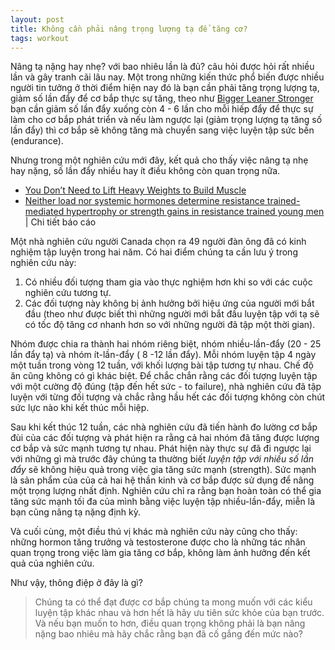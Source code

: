 ```yaml
---
layout: post
title: Không cần phải nâng trọng lượng tạ để tăng cơ?
tags: workout
---
```

Nâng tạ nặng hay nhẹ? với bao nhiêu lần là đủ? câu hỏi được hỏi rất nhiều lần và gây tranh cãi lâu nay. Một trong những kiến thức phổ biến được nhiều người tin tưởng ở thời điểm hiện nay đó là bạn cần phải tăng trọng lượng tạ, giảm số lần đẩy để cơ bắp thực sự tăng, theo như [Bigger Leaner Stronger](https://www.amazon.com/Bigger-Leaner-Stronger-Bodybuilding-Weightlifting-ebook/dp/B006XF5BTG) bạn cần giảm số lần đẩy xuống còn 4 - 6 lần cho mỗi hiếp đẩy để thực sự làm cho cơ bắp phát triển và nếu làm ngược lại (giảm trọng lượng tạ tăng số lần đẩy) thì cơ bắp sẽ không tăng mà chuyển sang việc luyện tập sức bền (endurance).

Nhưng trong một nghiên cứu mới đây, kết quả cho thấy việc nâng tạ nhẹ hay nặng, số lần đẩy nhiều hay ít điều không còn quan trọng nữa. 

 * [You Don’t Need to Lift Heavy Weights to Build Muscle](http://vitals.lifehacker.com/you-don-t-need-to-lift-heavy-weights-to-build-muscle-1783854193?utm_campaign=socialflow_lifehacker_facebook&utm_source=lifehacker_facebook&utm_medium=socialflow)
 * [Neither load nor systemic hormones determine resistance trained-mediated hypertrophy or strength gains in resistance trained young men](http://jap.physiology.org/content/jap/121/1/129.full.pdf) | Chi tiết báo cáo 
 
 Một nhà nghiên cứu người Canada chọn ra 49 người đàn ông đã có kinh nghiệm tập luyện trong hai năm. Có hai điểm chúng ta cần lưu ý trong nghiên cứu này: 
 
  1. Có nhiều đối tượng tham gia vào thực nghiệm hơn khi so với các cuộc nghiên cứu tương tự.
  2. Các đối tượng này không bị ảnh hưởng bởi hiệu ứng của người mới bắt đầu (theo như được biết thì những người mới bắt đầu luyện tập với tạ sẽ có tốc độ tăng cơ nhanh hơn so với những người đã tập một thời gian).
 
 Nhóm được chia ra thành hai nhóm riêng biệt, nhóm nhiều-lần-đẩy (20 - 25 lần đẩy tạ) và nhóm ít-lần-đẩy ( 8 -12 lần đẩy). Mỗi nhóm luyện tập 4 ngày một tuần trong vòng 12 tuần, với khối lượng bài tập tương tự nhau. Chế độ ăn cũng không có gì khác biệt. Để chắc chắn rằng các đối tượng luyện tập với một cường độ đúng (tập đến hết sức - to failure), nhà nghiên cứu đã tập luyện với từng đối tượng và chắc rằng hầu hết các đối tượng không còn chút sức lực nào khi kết thúc mỗi hiệp.
 
 Sau khi kết thúc 12 tuần, các nhà nghiên cứu đã tiến hành đo lường cơ bắp đùi của các đối tượng và phát hiện ra rằng cả hai nhóm đã tăng được lượng cơ bắp và sức mạnh tương tự nhau. Phát hiện này thực sự đã đi ngược lại với những gì mà trước đây chúng ta thường biết *luyện tập với nhiều số lần đẩy* sẽ không hiệu quả trong việc gia tăng sức mạnh (strength). Sức mạnh là sản phẩm của của cả hai hệ thần kinh và cơ bắp được sử dụng để nâng một trọng lượng nhất định. Nghiên cứu chỉ ra rằng bạn hoàn toàn có thể gia tăng sức mạnh tối đa của mình bằng việc luyện tập nhiều-lần-đẩy, miễn là bạn cũng nâng tạ nặng định kỳ.
 
 Và cuối cùng, một điều thú vị khác mà nghiên cứu này cũng cho thấy: những hormon tăng trưởng và testosterone được cho là những tác nhân quan trọng trong việc làm gia tăng cơ bắp, không làm ảnh hưởng đến kết quả của nghiên cứu.
 
 Như vậy, thông điệp ở đây là gì?
 
 >Chúng ta có thể đạt được cơ bắp chúng ta mong muốn với các kiểu luyện tập khác nhau và hơn hết là hãy ưu tiên sức khỏe của bạn trước. Và nếu bạn muốn to hơn, điều quan trọng không phải là bạn nâng nặng bao nhiêu mà hãy chắc rằng bạn đã cố gắng đến mức nào?
 
 
